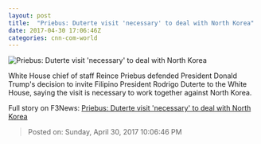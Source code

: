 ```yaml
---
layout: post
title:  "Priebus: Duterte visit 'necessary' to deal with North Korea"
date: 2017-04-30 17:06:46Z
categories: cnn-com-world
---
```


![Priebus: Duterte visit 'necessary' to deal with North Korea](http://i2.cdn.cnn.com/cnnnext/dam/assets/170227174910-reince-priebus-02-27-2017-super-tease.jpg)

White House chief of staff Reince Priebus defended President Donald Trump's decision to invite Filipino President Rodrigo Duterte to the White House, saying the visit is necessary to work together against North Korea.


Full story on F3News: [Priebus: Duterte visit 'necessary' to deal with North Korea](http://www.f3nws.com/n/4JknnF)

> Posted on: Sunday, April 30, 2017 10:06:46 PM
